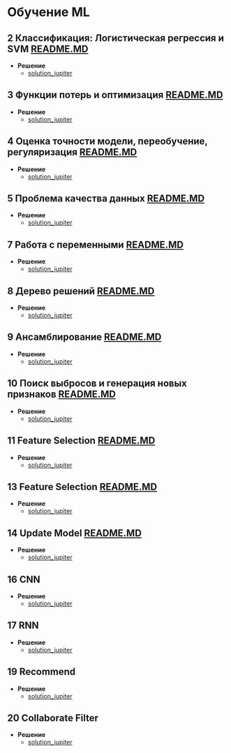 # Обучение ML

## **2 Классификация: Логистическая регрессия и SVM** [README.MD](/task/2_logic_regression/README.MD)

* **Решение**
  * [solution_jupiter](task/2_logic_regression/2_logic_regression.ipynb)

## **3 Функции потерь и оптимизация**  [README.MD](/task/3_loss_function/README.MD)

* **Решение**
  * [solution_jupiter](task/3_loss_function/3_loss%20_function.ipynb)

## **4 Оценка точности модели, переобучение, регуляризация**  [README.MD](/task/4_Logres_affai/README.MD)

* **Решение**
  * [solution_jupiter](task/4_Logres_affai/4_Logres_affai.ipynb)

## **5 Проблема качества данных**  [README.MD](/task/5%20Problem_of_data_quality/README.MD)

* **Решение**
  * [solution_jupiter](task/5%20Problem_of_data_quality/lesson_5.ipynb)

## **7 Работа с переменными**  [README.MD](/task/7%20features/README.MD)

* **Решение**
  * [solution_jupiter](task/7%20features/7%20features.ipynb)

## **8 Дерево решений**  [README.MD](/task/8%20decision_trees/README.MD)

* **Решение**
  * [solution_jupiter](task/8%20decision_trees/8%20decision_trees.ipynb)

## **9 Ансамблирование**  [README.MD](/task/9%20ensamble/README.MD)

* **Решение**
  * [solution_jupiter](task/9%20ensamble/9%20ensamble.ipynb)

## **10 Поиск выбросов и генерация новых признаков**  [README.MD](/task/10%20empty/README.MD)

* **Решение**
  * [solution_jupiter](task/10%20empty/10.ipynb)

## **11 Feature Selection**  [README.MD](/task/11%20FutureSelection/README.MD)

* **Решение**
  * [solution_jupiter](task/11%20FutureSelection/11.ipynb)

## **13 Feature Selection**  [README.MD](/task/13%20Claster/README.MD)

* **Решение**
  * [solution_jupiter](task/13%20Claster/13%20claster.ipynb)

## **14 Update Model**  [README.MD](/task/14%20UpdateModel/README.MD)

* **Решение**
  * [solution_jupiter](task/14%20UpdateModel/14%20UpdateModel.ipynb)

## **16 CNN**

* **Решение**
  * [solution_jupiter](task/16_convolution_neural_network_CNN/16_convolution_neural_network_CNN.ipynb)

## **17 RNN**

* **Решение**
  * [solution_jupiter](task/17_recurent_neural_network_RNN/17_recurent_RNN.ipynb)

## **19 Recommend**

* **Решение**
  * [solution_jupiter](task/19_recommend_predict/19_recommend_predict.ipynb)

## **20 Collaborate Filter**

* **Решение**
  * [solution_jupiter](task/20_recommend_predict/20_colaborate_filter.ipynb)